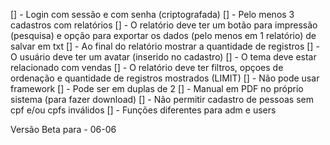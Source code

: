 [] - Login com sessão e com senha (criptografada)
[] - Pelo menos 3 cadastros com relatórios
[] - O relatório deve ter um botão para impressão (pesquisa)
e opção para exportar os dados (pelo menos em 1 relatório)
de salvar em txt
[] - Ao final do relatório mostrar a quantidade de registros
[] - O usuário deve ter um avatar (inserido no cadastro)
[] - O tema deve estar relacionado com vendas
[] - O relatório deve ter filtros, opçoes de ordenação e 
quantidade de registros mostrados (LIMIT)
[] - Não pode usar framework
[] - Pode ser em duplas de 2
[] - Manual em PDF no próprio sistema (para fazer download)
[] - Não permitir cadastro de pessoas sem cpf e/ou cpfs inválidos
[] - Funções diferentes para adm e users

Versão Beta para - 06-06